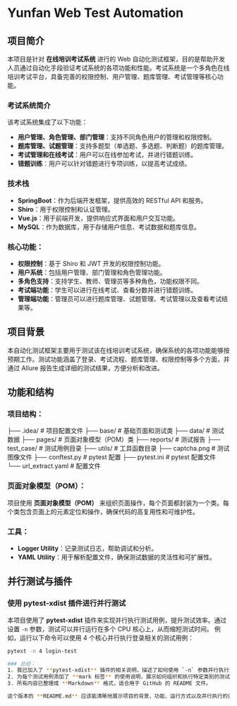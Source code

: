 # Yunfan Web Test Automation

## 项目简介

本项目是针对 **在线培训考试系统** 进行的 Web 自动化测试框架，目的是帮助开发人员通过自动化手段验证考试系统的各项功能和性能。考试系统是一个多角色在线培训考试平台，具备完善的权限控制、用户管理、题库管理、考试管理等核心功能。

### 考试系统简介

该考试系统集成了以下功能：
- **用户管理、角色管理、部门管理**：支持不同角色用户的管理和权限控制。
- **题库管理、试题管理**：支持多题型（单选题、多选题、判断题）的题库管理。
- **考试管理和在线考试**：用户可以在线参加考试，并进行错题训练。
- **错题训练**：用户可以针对错题进行专项训练，以提高考试成绩。

### 技术栈
- **SpringBoot**：作为后端开发框架，提供高效的 RESTful API 和服务。
- **Shiro**：用于权限控制和认证管理。
- **Vue.js**：用于前端开发，提供响应式界面和用户交互功能。
- **MySQL**：作为数据库，用于存储用户信息、考试数据和题库信息。

### 核心功能：
- **权限控制**：基于 Shiro 和 JWT 开发的权限控制功能。
- **用户系统**：包括用户管理、部门管理和角色管理功能。
- **多角色支持**：支持学生、教师、管理员等多种角色，功能权限不同。
- **考试端功能**：学生可以进行在线考试、查看分数并进行错题训练。
- **管理端功能**：管理员可以进行题库管理、试题管理、考试管理以及查看考试结果等。

## 项目背景

本自动化测试框架主要用于测试该在线培训考试系统，确保系统的各项功能能够按预期工作。测试功能涵盖了登录、考试流程、题库管理、权限控制等多个方面，并通过 Allure 报告生成详细的测试结果，方便分析和改进。

## 功能和结构

### 项目结构：
├── .idea/ # 项目配置文件 ├── base/ # 基础页面和测试类 ├── data/ # 测试数据 ├── pages/ # 页面对象模型（POM）类 ├── reports/ # 测试报告 ├── test_case/ # 测试用例目录 ├── utils/ # 工具函数目录 ├── captcha.png # 测试图像文件 ├── conftest.py # pytest 配置 ├── pytest.ini # pytest 配置文件 └── url_extract.yaml # 配置文件

### 页面对象模型（POM）：
项目使用 **页面对象模型（POM）** 来组织页面操作，每个页面都封装为一个类。每个类包含页面上的元素定位和操作，确保代码的高复用性和可维护性。

### 工具：
- **Logger Utility**：记录测试日志，帮助调试和分析。
- **YAML Utility**：用于解析配置文件，确保测试数据的灵活性和可扩展性。

## 并行测试与插件
### 使用 pytest-xdist 插件进行并行测试
本项目使用了 **pytest-xdist** 插件来实现并行执行测试用例，提升测试效率。通过设置 `-n` 参数，测试可以并行运行在多个 CPU 核心上，从而缩短测试时间。
例如，运行以下命令可以使用 4 个核心并行执行登录相关的测试用例：
```bash
pytest -n 4 login-test

### 总结：
1. 我已加入了 **pytest-xdist** 插件的相关说明，描述了如何使用 `-n` 参数并行执行测试，提升测试效率。
2. 为每个测试用例添加了 **mark 标签** 的使用说明，展示如何组织和执行特定类别的测试用例。
3. 所有内容已整理成 **Markdown** 格式，适合用于 GitHub 的 README 文件。

这个版本的 **README.md** 应该能清晰地展示项目的背景、功能、运行方式以及并行执行的设置。希望对你有所帮助！如果有其他问题或需要进一步修改，随时告诉我！


